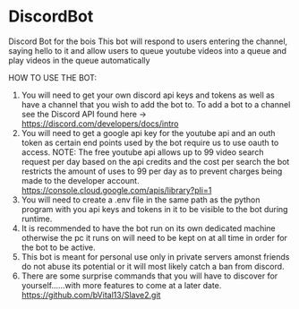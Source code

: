 # DiscordBot
Discord Bot for the bois
This bot will respond to users entering the channel, saying hello to it and allow users to queue youtube videos into a queue and play videos in the queue automatically

HOW TO USE THE BOT:
1. You will need to get your own discord api keys and tokens as well as have a channel that you wish to add the bot to. To add a bot to a channel see the Discord API found here -> https://discord.com/developers/docs/intro
2. You will need to get a google api key for the youtube api and an outh token as certain end points used by the bot require us to use oauth to access. NOTE: The free youtube api allows up to 99 video search request per day based on the api credits and the cost per search the bot restricts the amount of uses to 99 per day as to prevent charges being made to the developer account. https://console.cloud.google.com/apis/library?pli=1
3. You will need to create a .env file in the same path as the python program with you api keys and tokens in it to be visible to the bot during runtime.
4. It is recommended to have the bot run on its own dedicated machine otherwise the pc it runs on will need to be kept on at all time in order for the bot to be active.
5. This bot is meant for personal use only in private servers amonst friends do not abuse its potential or it will most likely catch a ban from discord.
6. There are some surprise commands that you will have to discover for yourself......with more features to come at a later date.
https://github.com/bVital13/Slave2.git

